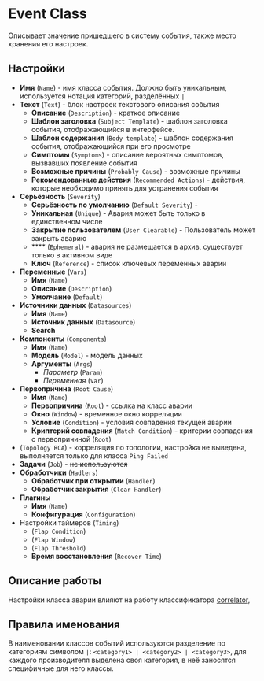 # Event Class

Описывает значение пришедшего в систему события, также место хранения его настроек.

## Настройки

* **Имя** (`Name`) - имя класса события. Должно быть уникальным, используется нотация категорий, разделённых `|`
* **Текст** (`Text`) - блок настроек текстового описания события
    * **Описание** (`Description`) - краткое описание
    * **Шаблон заголовка** (`Subject Template`) - шаблон заголовка события, отображающийся в интерфейсе.
    * **Шаблон содержания** (`Body template`) - шаблон содержания события, отображающийся при его просмотре
    * **Симптомы** (`Symptoms`) - описание вероятных симптомов, вызвавших появление события
    * **Возможные причины** (`Probably Cause`) - возможные причины
    * **Рекомендованные действия** (`Recommended Actions`) - действия, которые необходимо принять для устранения события
* **Серьёзность** (`Severity`)
    * **Серьёзность по умолчанию** (`Default Severity`) - 
    * **Уникальная** (`Unique`) - Авария может быть только в единственном числе
    * **Закрытие пользователем** (`User Clearable`) - Пользователь может закрыть аварию
    * **** (`Ephemeral`) - авария не размещается в архив, существует только в активном виде
    * **Ключ** (`Reference`) - список ключевых переменных аварии
* **Переменные** (`Vars`)
    * **Имя** (`Name`)
    * **Описание** (`Description`)
    * **Умолчание** (`Default`)
* **Источники данных** (`Datasources`)
    * **Имя** (`Name`)
    * **Источник данных** (`Datasource`)
    * **Search**
* **Компоненты** (`Components`)
    * **Имя** (`Name`)
    * **Модель** (`Model`) - модель данных
    * **Аргументы** (`Args`)
        * *Параметр* (`Param`)
        * *Переменная* (`Var`)
* **Первопричина** (`Root Cause`)
    * **Имя** (`Name`)
    * **Первопричина** (`Root`) - ссылка на класс аварии 
    * **Окно** (`Window`) - временное окно корреляции
    * **Условие** (`Condition`) - условия совпадения текущей аварии
    * **Криптерий совпадения** (`Match Condition`) - критерии совпадения с первопричиной (`Root`)
* (`Topology RCA`) - корреляция по топологии, настройка не выведена, выполняется только для класса `Ping Failed`
* **Задачи** (`Job`) - ~~не используются~~
* **Обработчики** (`Hadlers`)
    * **Обработчик при открытии** (`Handler`) 
    * **Обработчик закрытия** (`Clear Handler`)
* **Плагины**
    * **Имя** (`Name`)
    * **Конфигурация** (`Configuration`)
* Настройки таймеров (`Timing`)
    * (`Flap Condition`)
    * (`Flap Window`)
    * (`Flap Threshold`)
    * **Время восстановления** (`Recover Time`)


## Описание работы

Настройки класса аварии влияют на работу классификатора [correlator](../../services-reference/correlator.md), 



## Правила именования

В наименовании классов событий используются разделение по категориям символом `|`: `<category1> | <category2> | <category3>`, 
для каждого производителя выделена своя категория, в неё заносятся специфичные для него классы. 


